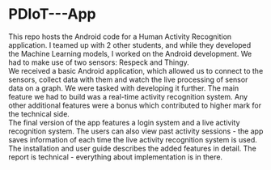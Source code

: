 # PDIoT---App
This repo hosts the Android code for a Human Activity Recognition application. I teamed up with 2 other students, and while they developed the Machine Learning models, I worked on the Android development. We had to make use of two sensors: Respeck and Thingy.\
We received a basic Android application, which allowed us to connect to the sensors, collect data with them and watch the live processing of sensor data on a graph. We were tasked with developing it further. The main feature we had to build was a real-time activity recognition system. Any other additional features were a bonus which contributed to higher mark for the technical side.\
The final version of the app features a login system and a live activity recognition system. The users can also view past activity sessions - the app saves information of each time the live activity recognition system is used.\
The installation and user guide describes the added features in detail. The report is technical - everything about implementation is in there.
